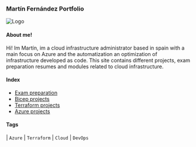 ### Martín Fernández Portfolio 
![Logo](https://private-user-images.githubusercontent.com/128706169/257736249-c3db2bd8-4326-4076-b9c4-f6386b6dd61b.png?jwt=eyJhbGciOiJIUzI1NiIsInR5cCI6IkpXVCJ9.eyJpc3MiOiJnaXRodWIuY29tIiwiYXVkIjoicmF3LmdpdGh1YnVzZXJjb250ZW50LmNvbSIsImtleSI6ImtleTUiLCJleHAiOjE3MTE0NTMxNjUsIm5iZiI6MTcxMTQ1Mjg2NSwicGF0aCI6Ii8xMjg3MDYxNjkvMjU3NzM2MjQ5LWMzZGIyYmQ4LTQzMjYtNDA3Ni1iOWM0LWY2Mzg2YjZkZDYxYi5wbmc_WC1BbXotQWxnb3JpdGhtPUFXUzQtSE1BQy1TSEEyNTYmWC1BbXotQ3JlZGVudGlhbD1BS0lBVkNPRFlMU0E1M1BRSzRaQSUyRjIwMjQwMzI2JTJGdXMtZWFzdC0xJTJGczMlMkZhd3M0X3JlcXVlc3QmWC1BbXotRGF0ZT0yMDI0MDMyNlQxMTM0MjVaJlgtQW16LUV4cGlyZXM9MzAwJlgtQW16LVNpZ25hdHVyZT1kMzg4ZTRkNmM3OTIwOTIxZDk2Y2QxYmRjYzUzYWM5MDFhMzlhYTU3ZGVkNTY1Nzc1ZTI5ZWE0ZjliNGYyMTVkJlgtQW16LVNpZ25lZEhlYWRlcnM9aG9zdCZhY3Rvcl9pZD0wJmtleV9pZD0wJnJlcG9faWQ9MCJ9.H5rriEtSrDgD7TFEB8CCf0eVbzEk3dw1g-vW7wffqQs)

#### About me!
Hi! Im Martín, im a cloud infrastructure administrator based in spain with a main focus on Azure and the automatization an optimization of infrastructure developed as code.
This site contains different projects, exam preparation resumes and modules related to cloud infrastructure.

#### Index
-  [Exam preparation](https://github.com/Just-C0d3/Martin_Fernandez/tree/exam_prep)
-  [Bicep projects](https://github.com/Just-C0d3/Bicep)
-  [Terraform projects](https://github.com/Just-C0d3/Project_IaC/tree/Terraform+yml) 
-  [Azure projects](https://github.com/Just-C0d3/Project_IaC/tree/IIS-pipeline)



#### Tags
| `Azure` | `Terraform` | `Cloud` | `DevOps`
